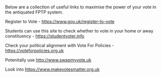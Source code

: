 Below are a collection of useful links to maximise the power of your vote in the antiquated FPTP system. 

Register to Vote - https://www.gov.uk/register-to-vote

Students can use this site to check whether to vote in your home or away constituency - https://studentvoter.info

Check your political alignment with Vote For Policies - https://voteforpolicies.org.uk

Potenitally use http://www.swapmyvote.uk

Look into https://www.makevotesmatter.org.uk

